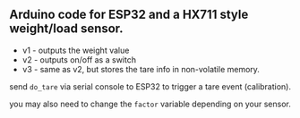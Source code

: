 ## Arduino code for ESP32 and a HX711 style weight/load sensor.

* v1 - outputs the weight value
* v2 - outputs on/off as a switch
* v3 - same as v2, but stores the tare info in non-volatile memory.

send `do_tare` via serial console to ESP32 to trigger a tare event (calibration).

you may also need to change the `factor` variable depending on your sensor.
